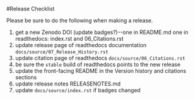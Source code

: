 #Release Checklist

Please be sure to do the following when making a release.

1. get a new Zenodo DOI (update badges?)--one in README.md one in readthedocs: index.rst and 06_Citations.rst
2. update release page of readthedocs documentation `docs/source/07_Release_History.rst`
3. update citation page of readthedocs `docs/source/06_Citations.rst`
4. be sure the `stable` build of readthedocs points to the new release
5. update the front-facing README in the Version history and citations sections
6. update release notes RELEASENOTES.md
7. update `docs/source/index.rst` if badges changed
